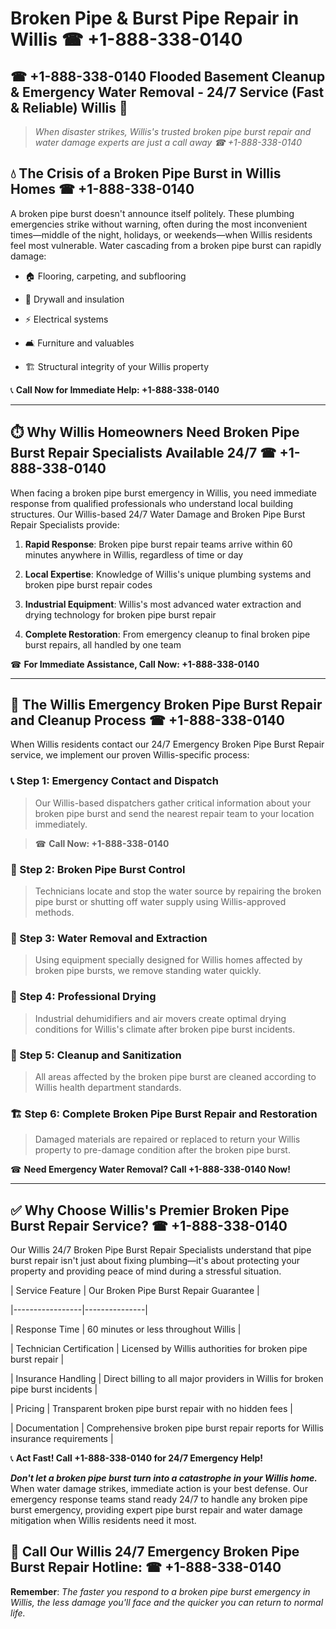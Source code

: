 # Broken Pipe & Burst Pipe Repair in Willis ☎ +1-888-338-0140  
## ☎ +1-888-338-0140 Flooded Basement Cleanup & Emergency Water Removal - 24/7 Service (Fast & Reliable) Willis 🚨  

> *When disaster strikes, Willis's trusted broken pipe burst repair and water damage experts are just a call away ☎ +1-888-338-0140*  

## 💧 The Crisis of a Broken Pipe Burst in Willis Homes ☎ +1-888-338-0140  

A broken pipe burst doesn't announce itself politely. These plumbing emergencies strike without warning, often during the most inconvenient times—middle of the night, holidays, or weekends—when Willis residents feel most vulnerable. Water cascading from a broken pipe burst can rapidly damage:  

* 🏠 Flooring, carpeting, and subflooring  
* 🧱 Drywall and insulation  
* ⚡ Electrical systems  
* 🛋️ Furniture and valuables  
* 🏗️ Structural integrity of your Willis property  

📞 **Call Now for Immediate Help: +1-888-338-0140**  

---  

## ⏱️ Why Willis Homeowners Need Broken Pipe Burst Repair Specialists Available 24/7 ☎ +1-888-338-0140  

When facing a broken pipe burst emergency in Willis, you need immediate response from qualified professionals who understand local building structures. Our Willis-based 24/7 Water Damage and Broken Pipe Burst Repair Specialists provide:  

1. **Rapid Response**: Broken pipe burst repair teams arrive within 60 minutes anywhere in Willis, regardless of time or day  
2. **Local Expertise**: Knowledge of Willis's unique plumbing systems and broken pipe burst repair codes  
3. **Industrial Equipment**: Willis's most advanced water extraction and drying technology for broken pipe burst repair  
4. **Complete Restoration**: From emergency cleanup to final broken pipe burst repairs, all handled by one team  

☎ **For Immediate Assistance, Call Now: +1-888-338-0140**  

---  

## 🔧 The Willis Emergency Broken Pipe Burst Repair and Cleanup Process ☎ +1-888-338-0140  

When Willis residents contact our 24/7 Emergency Broken Pipe Burst Repair service, we implement our proven Willis-specific process:  

### 📞 Step 1: Emergency Contact and Dispatch  
> Our Willis-based dispatchers gather critical information about your broken pipe burst and send the nearest repair team to your location immediately.  
> ☎ **Call Now: +1-888-338-0140**  

### 🚿 Step 2: Broken Pipe Burst Control  
> Technicians locate and stop the water source by repairing the broken pipe burst or shutting off water supply using Willis-approved methods.  

### 🌊 Step 3: Water Removal and Extraction  
> Using equipment specially designed for Willis homes affected by broken pipe bursts, we remove standing water quickly.  

### 💨 Step 4: Professional Drying  
> Industrial dehumidifiers and air movers create optimal drying conditions for Willis's climate after broken pipe burst incidents.  

### 🧼 Step 5: Cleanup and Sanitization  
> All areas affected by the broken pipe burst are cleaned according to Willis health department standards.  

### 🏗️ Step 6: Complete Broken Pipe Burst Repair and Restoration  
> Damaged materials are repaired or replaced to return your Willis property to pre-damage condition after the broken pipe burst.  

☎ **Need Emergency Water Removal? Call +1-888-338-0140 Now!**  

---  

## ✅ Why Choose Willis's Premier Broken Pipe Burst Repair Service? ☎ +1-888-338-0140  

Our Willis 24/7 Broken Pipe Burst Repair Specialists understand that pipe burst repair isn't just about fixing plumbing—it's about protecting your property and providing peace of mind during a stressful situation.  

| Service Feature | Our Broken Pipe Burst Repair Guarantee |  
|-----------------|---------------|  
| Response Time | 60 minutes or less throughout Willis |  
| Technician Certification | Licensed by Willis authorities for broken pipe burst repair |  
| Insurance Handling | Direct billing to all major providers in Willis for broken pipe burst incidents |  
| Pricing | Transparent broken pipe burst repair with no hidden fees |  
| Documentation | Comprehensive broken pipe burst repair reports for Willis insurance requirements |  

📞 **Act Fast! Call +1-888-338-0140 for 24/7 Emergency Help!**  

***Don't let a broken pipe burst turn into a catastrophe in your Willis home.*** When water damage strikes, immediate action is your best defense. Our emergency response teams stand ready 24/7 to handle any broken pipe burst emergency, providing expert pipe burst repair and water damage mitigation when Willis residents need it most.  

## 📱 Call Our Willis 24/7 Emergency Broken Pipe Burst Repair Hotline: ☎ +1-888-338-0140  

**Remember**: *The faster you respond to a broken pipe burst emergency in Willis, the less damage you'll face and the quicker you can return to normal life.*